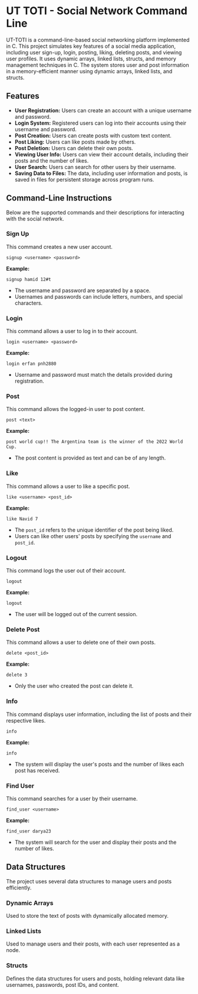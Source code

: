 # UT TOTI - Social Network Command Line

UT-TOTI is a command-line-based social networking platform implemented in C. This project simulates key features of a social media application, including user sign-up, login, posting, liking, deleting posts, and viewing user profiles. It uses dynamic arrays, linked lists, structs, and memory management techniques in C. The system stores user and post information in a memory-efficient manner using dynamic arrays, linked lists, and structs.

## Features

- **User Registration:** Users can create an account with a unique username and password.
- **Login System:** Registered users can log into their accounts using their username and password.
- **Post Creation:** Users can create posts with custom text content.
- **Post Liking:** Users can like posts made by others.
- **Post Deletion:** Users can delete their own posts.
- **Viewing User Info:** Users can view their account details, including their posts and the number of likes.
- **User Search:** Users can search for other users by their username.
- **Saving Data to Files:** The data, including user information and posts, is saved in files for persistent storage across program runs.

## Command-Line Instructions

Below are the supported commands and their descriptions for interacting with the social network.







### Sign Up
This command creates a new user account.
```
signup <username> <password>
```
**Example:**
```
signup hamid 12#t
```

- The username and password are separated by a space.
- Usernames and passwords can include letters, numbers, and special characters.

### Login
This command allows a user to log in to their account.
```
login <username> <password>
```
**Example:**
```
login erfan pnh2880
```

- Username and password must match the details provided during registration.

### Post
This command allows the logged-in user to post content.
```
post <text>
```
**Example:**
```
post world cup!! The Argentina team is the winner of the 2022 World Cup.
```

- The post content is provided as text and can be of any length.

### Like
This command allows a user to like a specific post.
```
like <username> <post_id>
```
**Example:**
```
like Navid 7
```

- The `post_id` refers to the unique identifier of the post being liked.
- Users can like other users' posts by specifying the `username` and `post_id`.

### Logout
This command logs the user out of their account.
```
logout
```
**Example:**
```
logout
```

- The user will be logged out of the current session.

### Delete Post
This command allows a user to delete one of their own posts.
```
delete <post_id>
```
**Example:**
```
delete 3
```

- Only the user who created the post can delete it.

### Info
This command displays user information, including the list of posts and their respective likes.
```
info
```
**Example:**
```
info
```

- The system will display the user's posts and the number of likes each post has received.

### Find User
This command searches for a user by their username.
```
find_user <username>
```
**Example:**
```
find_user darya23
```

- The system will search for the user and display their posts and the number of likes.

## Data Structures

The project uses several data structures to manage users and posts efficiently.

### Dynamic Arrays

Used to store the text of posts with dynamically allocated memory.

### Linked Lists

Used to manage users and their posts, with each user represented as a node.

### Structs

Defines the data structures for users and posts, holding relevant data like usernames, passwords, post IDs, and content.


